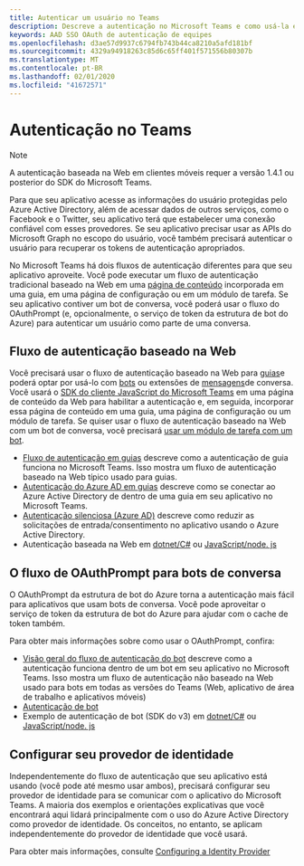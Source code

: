 ```yaml
---
title: Autenticar um usuário no Teams
description: Descreve a autenticação no Microsoft Teams e como usá-la em seus aplicativos
keywords: AAD SSO OAuth de autenticação de equipes
ms.openlocfilehash: d3ae57d9937c6794fb743b44ca8210a5afd181bf
ms.sourcegitcommit: 4329a94918263c85d6c65ff401f571556b80307b
ms.translationtype: MT
ms.contentlocale: pt-BR
ms.lasthandoff: 02/01/2020
ms.locfileid: "41672571"
---
```

# <a name="authentication-in-teams"></a>Autenticação no Teams

> [!Note]
> A autenticação baseada na Web em clientes móveis requer a versão 1.4.1 ou posterior do SDK do Microsoft Teams.

Para que seu aplicativo acesse as informações do usuário protegidas pelo Azure Active Directory, além de acessar dados de outros serviços, como o Facebook e o Twitter, seu aplicativo terá que estabelecer uma conexão confiável com esses provedores. Se seu aplicativo precisar usar as APIs do Microsoft Graph no escopo do usuário, você também precisará autenticar o usuário para recuperar os tokens de autenticação apropriados.

No Microsoft Teams há dois fluxos de autenticação diferentes para que seu aplicativo aproveite. Você pode executar um fluxo de autenticação tradicional baseado na Web em uma [página de conteúdo](~/tabs/how-to/create-tab-pages/content-page.md) incorporada em uma guia, em uma página de configuração ou em um módulo de tarefa. Se seu aplicativo contiver um bot de conversa, você poderá usar o fluxo do OAuthPrompt (e, opcionalmente, o serviço de token da estrutura de bot do Azure) para autenticar um usuário como parte de uma conversa.

## <a name="web-based-authentication-flow"></a>Fluxo de autenticação baseado na Web

Você precisará usar o fluxo de autenticação baseado na Web para [guias](~/tabs/what-are-tabs.md)e poderá optar por usá-lo com [bots](~/bots/what-are-bots.md) ou extensões de [mensagens](~/messaging-extensions/what-are-messaging-extensions.md)de conversa. Você usará o [SDK do cliente JavaScript do Microsoft Teams](/javascript/api/overview/msteams-client) em uma página de conteúdo da Web para habilitar a autenticação e, em seguida, incorporar essa página de conteúdo em uma guia, uma página de configuração ou um módulo de tarefa. Se quiser usar o fluxo de autenticação baseado na Web com um bot de conversa, você precisará [usar um módulo de tarefa com um bot](~/task-modules-and-cards/task-modules/task-modules-bots.md).

* [Fluxo de autenticação em guias](~/tabs/how-to/authentication/auth-flow-tab.md) descreve como a autenticação de guia funciona no Microsoft Teams. Isso mostra um fluxo de autenticação baseado na Web típico usado para guias.
* [Autenticação do Azure AD em guias](~/tabs/how-to/authentication/auth-tab-AAD.md) descreve como se conectar ao Azure Active Directory de dentro de uma guia em seu aplicativo no Microsoft Teams.
* [Autenticação silenciosa (Azure AD)](~/tabs/how-to/authentication/auth-silent-AAD.md) descreve como reduzir as solicitações de entrada/consentimento no aplicativo usando o Azure Active Directory.
* Autenticação baseada na Web em [dotnet/C#](https://github.com/OfficeDev/microsoft-teams-sample-complete-csharp) ou [JavaScript/node. js](https://github.com/OfficeDev/microsoft-teams-sample-complete-node)

## <a name="the-oauthprompt-flow-for-conversational-bots"></a>O fluxo de OAuthPrompt para bots de conversa

O OAuthPrompt da estrutura de bot do Azure torna a autenticação mais fácil para aplicativos que usam bots de conversa. Você pode aproveitar o serviço de token da estrutura de bot do Azure para ajudar com o cache de token também.

Para obter mais informações sobre como usar o OAuthPrompt, confira:

* [Visão geral do fluxo de autenticação do bot](~/bots/how-to/authentication/auth-flow-bot.md) descreve como a autenticação funciona dentro de um bot em seu aplicativo no Microsoft Teams. Isso mostra um fluxo de autenticação não baseado na Web usado para bots em todas as versões do Teams (Web, aplicativo de área de trabalho e aplicativos móveis)
* [Autenticação de bot](~/bots/how-to/authentication/add-authentication.md)
* Exemplo de autenticação de bot (SDK do v3) em [dotnet/C#](https://github.com/microsoft/BotBuilder-Samples/tree/master/samples/csharp_dotnetcore/46.teams-auth) ou [JavaScript/node. js](https://github.com/microsoft/BotBuilder-Samples/tree/master/samples/javascript_nodejs/46.teams-auth)

## <a name="configure-your-identity-provider"></a>Configurar seu provedor de identidade

Independentemente do fluxo de autenticação que seu aplicativo está usando (você pode até mesmo usar ambos), precisará configurar seu provedor de identidade para se comunicar com o aplicativo do Microsoft Teams. A maioria dos exemplos e orientações explicativas que você encontrará aqui lidará principalmente com o uso do Azure Active Directory como provedor de identidade. Os conceitos, no entanto, se aplicam independentemente do provedor de identidade que você usará.

Para obter mais informações, consulte [Configuring a Identity Provider](~/concepts/authentication/configure-identity-provider.md)
